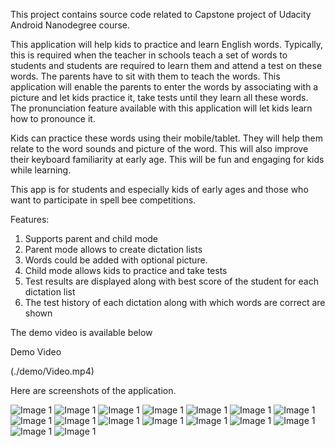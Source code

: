 This project contains source code related to Capstone project of Udacity Android Nanodegree course. 

This application will help kids to practice and learn English words. Typically, this is required when the teacher in schools teach a set of words to students and students are required to learn them and attend a test on these words. The parents have to sit with them to teach the words. This application will enable the parents to enter the words by associating with a picture and let kids practice it, take tests until they learn all these words. The pronunciation feature available with this application will let kids learn how to pronounce it. 

Kids can practice these words using their mobile/tablet. They will help them relate to the word sounds and picture of the word. This will also improve their keyboard familiarity at early age. This will be fun and engaging for kids while learning. 


This app is for students and especially kids of early ages and those who want to participate in spell bee competitions. 

Features:
1.	Supports parent and child mode
2.	Parent mode allows to create dictation lists 
3.	Words could be added with optional picture.
4.	Child mode allows kids to practice and take tests
5.	Test results are displayed along with best score of the student for each dictation list
6.	The test history of each dictation along with which words are correct are shown

The demo video is available below 

Demo Video 
   
(./demo/Video.mp4)

Here are screenshots of the application. 

![Image 1](./demo/Screenshot_20161016-173044.png)
![Image 1](./demo/Screenshot_20161016-173055.png)
![Image 1](./demo/Screenshot_20161016-173107.png)
![Image 1](./demo/Screenshot_20161016-173119.png)
![Image 1](./demo/Screenshot_20161016-173128.png)
![Image 1](./demo/Screenshot_20161016-173132.png)
![Image 1](./demo/Screenshot_20161016-173145.png)
![Image 1](./demo/Screenshot_20161016-173200.png)
![Image 1](./demo/Screenshot_20161016-173248.png)
![Image 1](./demo/Screenshot_20161016-173449.png)
![Image 1](./demo/Screenshot_20161016-173458.png)
![Image 1](./demo/Screenshot_20161016-174026.png)
![Image 1](./demo/Screenshot_20161016-174041.png)
![Image 1](./demo/Screenshot_20161016-174056.png)
![Image 1](./demo/Screenshot_20161016-174126.png)
![Image 1](./demo/Screenshot_20161016-202110.png)